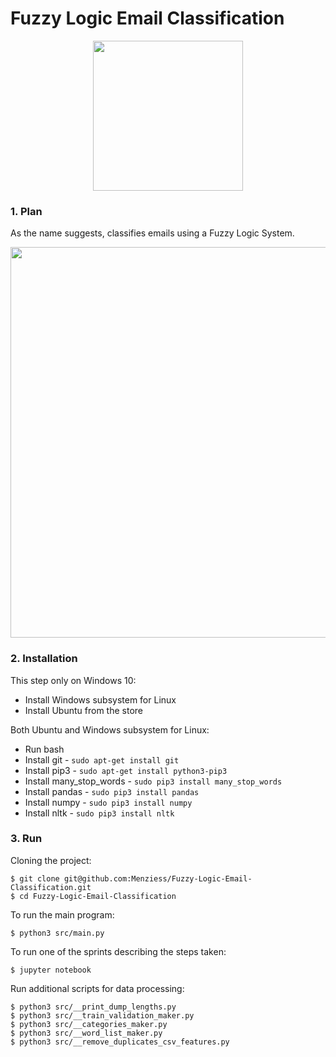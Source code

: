 # Fuzzy Logic Email Classification

<p align="center"><img width="240" src="https://i.imgur.com/BEJpU4k.png"></p>

### 1. Plan

As the name suggests, classifies emails using a Fuzzy Logic System.

<a href="https://github.com/Menziess/Fuzzy-Logic-Email-Classification/blob/master/report/group_7_draftreport.pdf">
  <p align="center"><img width="625" src="https://i.imgur.com/HYQRXDK.jpg"></p>
</a>

### 2. Installation

This step only on Windows 10:

- Install Windows subsystem for Linux
- Install Ubuntu from the store

Both Ubuntu and Windows subsystem for Linux:

- Run bash
- Install git - ```sudo apt-get install git```
- Install pip3 - ```sudo apt-get install python3-pip3```
- Install many_stop_words - ```sudo pip3 install many_stop_words```
- Install pandas - ```sudo pip3 install pandas```
- Install numpy - ```sudo pip3 install numpy```
- Install nltk - ```sudo pip3 install nltk```

### 3. Run

Cloning the project:

    $ git clone git@github.com:Menziess/Fuzzy-Logic-Email-Classification.git
    $ cd Fuzzy-Logic-Email-Classification

To run the main program:

    $ python3 src/main.py

To run one of the sprints describing the steps taken:

    $ jupyter notebook

Run additional scripts for data processing:

    $ python3 src/__print_dump_lengths.py
    $ python3 src/__train_validation_maker.py
    $ python3 src/__categories_maker.py
    $ python3 src/__word_list_maker.py
    $ python3 src/__remove_duplicates_csv_features.py

